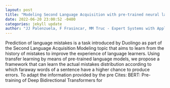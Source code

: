 ```yaml
--- 
layout: post 
title: "Modeling Second Language Acquisition with pre-trained neural language models" 
date: 2022-06-20 23:00:52 -0400 
categories: jekyll update 
author: "JJ Palenzuela, F Frasincar, MM Truc - Expert Systems with Applications, 2022" 
--- 
```

Prediction of language mistakes is a task introduced by Duolingo as part of the Second Language Acquisition Modeling topic that aims to learn from the history of mistakes to improve the experience of language learners. Using transfer learning by means of pre-trained language models, we propose a framework that can learn the actual mistakes distribution according to which faraway words of a sentence have a higher chance to produce errors. To adapt the information provided by the pre Cites: BERT: Pre-training of Deep Bidirectional Transformers for